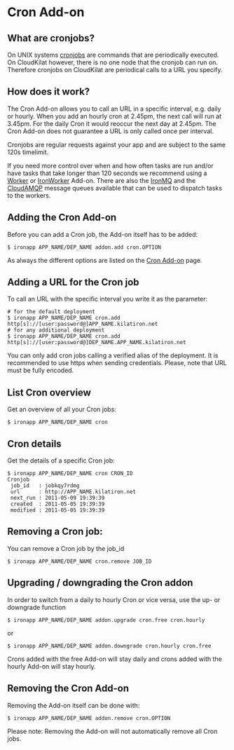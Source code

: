 # Cron Add-on

## What are cronjobs?

On UNIX systems [cronjobs](http://en.wikipedia.org/wiki/Cron) are commands that
are periodically executed. On CloudKilat however, there is no one node that
the cronjob can run on. Therefore cronjobs on CloudKilat are periodical calls
to a URL you specify.

## How does it work?

The Cron Add-on allows you to call an URL in a specific interval, e.g. daily or
hourly. When you add an hourly cron at 2.45pm, the next call will run at
3.45pm. For the daily Cron it would reoccur the next day at 2.45pm. The Cron
Add-on does not guarantee a URL is only called once per interval.

Cronjobs are regular requests against your app and are subject to the same 120s
timelimit.

If you need more control over when and how often tasks are run and/or have
tasks that take longer than 120 seconds we recommend using a
[Worker](https://www.cloudcontrol.com/dev-center/platform-documentation#workers) or
[IronWorker](https://www.cloudcontrol.com/add-ons/iron_worker) Add-on. There
are also the [IronMQ](https://www.cloudcontrol.com/add-ons/iron_mq) and the
[CloudAMQP](https://www.cloudcontrol.com/add-ons/cloudamqp) message queues
available that can be used to dispatch tasks to the workers.

## Adding the Cron Add-on

Before you can add a Cron job, the Add-on itself has to be added:

~~~
$ ironapp APP_NAME/DEP_NAME addon.add cron.OPTION
~~~

As always the different options are listed on the [Cron
Add-on](https://www.cloudcontrol.com/add-ons/cron) page.

## Adding a URL for the Cron job

To call an URL with the specific interval you write it as the parameter:

~~~
# for the default deployment
$ ironapp APP_NAME/DEP_NAME cron.add http[s]://[user:password@]APP_NAME.kilatiron.net
# for any additional deployment
$ ironapp APP_NAME/DEP_NAME cron.add http[s]://[user:password@]DEP_NAME.APP_NAME.kilatiron.net
~~~

You can only add cron jobs calling a verified alias of the deployment. It is
recommended to use https when sending credentials. Please, note that URL must be fully encoded.

## List Cron overview

Get an overview of all your Cron jobs:

~~~
$ ironapp APP_NAME/DEP_NAME cron
~~~

## Cron details

Get the details of a specific Cron job:

~~~
$ ironapp APP_NAME/DEP_NAME cron CRON_ID
Cronjob
 job_id   : jobkqy7rdmg
 url      : http://APP_NAME.kilatiron.net
 next_run : 2011-05-09 19:39:39
 created  : 2011-05-05 19:39:39
 modified : 2011-05-05 19:39:39
~~~

## Removing a Cron job:

You can remove a Cron job by the job_id

~~~
$ ironapp APP_NAME/DEP_NAME cron.remove JOB_ID
~~~

## Upgrading / downgrading the Cron addon

In order to switch from a daily to hourly Cron or vice versa, use the up- or
downgrade function

~~~
$ ironapp APP_NAME/DEP_NAME addon.upgrade cron.free cron.hourly
~~~

or

~~~
$ ironapp APP_NAME/DEP_NAME addon.downgrade cron.hourly cron.free
~~~

Crons added with the free Add-on will stay daily and crons added with the
hourly Add-on will stay hourly.

## Removing the Cron Add-on

Removing the Add-on itself can be done with:

~~~
$ ironapp APP_NAME/DEP_NAME addon.remove cron.OPTION
~~~

Please note: Removing the Add-on will not automatically remove all Cron jobs.
